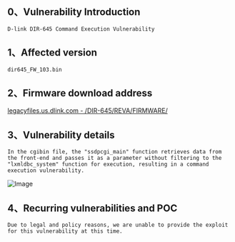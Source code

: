 ## **0、Vulnerability Introduction**

```
D-link DIR-645 Command Execution Vulnerability
```

## **1、Affected version**

```
dir645_FW_103.bin
```

## **2、Firmware download address**

[legacyfiles.us.dlink.com - /DIR-645/REVA/FIRMWARE/](http://legacyfiles.us.dlink.com/DIR-645/REVA/FIRMWARE/)

## **3、Vulnerability details**

```
In the cgibin file, the "ssdpcgi_main" function retrieves data from the front-end and passes it as a parameter without filtering to the "lxmldbc_system" function for execution, resulting in a command execution vulnerability.
```

![Image](https://github.com/XYIYM/Digging/blob/main/D-LINK/DIR-645/cmd/1/upload/image-20230813210630010.png)<br>

## **4、Recurring vulnerabilities and POC**

```
Due to legal and policy reasons, we are unable to provide the exploit for this vulnerability at this time.
```

